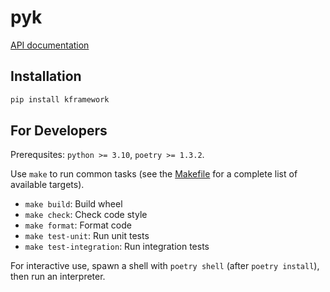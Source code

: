 # pyk

[API documentation](https://kframework.org/pyk/)


## Installation

```bash
pip install kframework
```


## For Developers

Prerequsites: `python >= 3.10`, `poetry >= 1.3.2`.

Use `make` to run common tasks
(see the [Makefile](https://github.com/runtimeverification/k/blob/master/pyk/Makefile)
for a complete list of available targets).

* `make build`: Build wheel
* `make check`: Check code style
* `make format`: Format code
* `make test-unit`: Run unit tests
* `make test-integration`: Run integration tests

For interactive use, spawn a shell with `poetry shell` (after `poetry install`), then run an interpreter.
